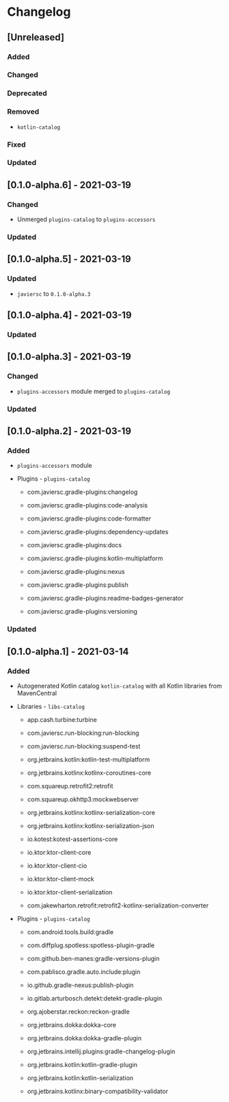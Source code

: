 # Changelog

## [Unreleased]

### Added

### Changed

### Deprecated

### Removed

  - `kotlin-catalog`

### Fixed

### Updated

## [0.1.0-alpha.6] - 2021-03-19

### Changed

  - Unmerged `plugins-catalog` to `plugins-accessors`

### Updated

## [0.1.0-alpha.5] - 2021-03-19

### Updated

  - `javiersc` to `0.1.0-alpha.3`

## [0.1.0-alpha.4] - 2021-03-19

### Updated

## [0.1.0-alpha.3] - 2021-03-19

### Changed

  - `plugins-accessors` module merged to `plugins-catalog`

### Updated

## [0.1.0-alpha.2] - 2021-03-19

### Added

  - `plugins-accessors` module

  - Plugins - `plugins-catalog`

    - com.javiersc.gradle-plugins:changelog

    - com.javiersc.gradle-plugins:code-analysis

    - com.javiersc.gradle-plugins:code-formatter

    - com.javiersc.gradle-plugins:dependency-updates

    - com.javiersc.gradle-plugins:docs

    - com.javiersc.gradle-plugins:kotlin-multiplatform

    - com.javiersc.gradle-plugins:nexus

    - com.javiersc.gradle-plugins:publish

    - com.javiersc.gradle-plugins:readme-badges-generator

    - com.javiersc.gradle-plugins:versioning

### Updated

## [0.1.0-alpha.1] - 2021-03-14

### Added

  - Autogenerated Kotlin catalog `kotlin-catalog` with all Kotlin libraries from MavenCentral

  - Libraries - `libs-catalog`

    - app.cash.turbine:turbine

    - com.javiersc.run-blocking:run-blocking

    - com.javiersc.run-blocking:suspend-test

    - org.jetbrains.kotlin:kotlin-test-multiplatform

    - org.jetbrains.kotlinx:kotlinx-coroutines-core

    - com.squareup.retrofit2:retrofit

    - com.squareup.okhttp3:mockwebserver

    - org.jetbrains.kotlinx:kotlinx-serialization-core

    - org.jetbrains.kotlinx:kotlinx-serialization-json

    - io.kotest:kotest-assertions-core

    - io.ktor:ktor-client-core 

    - io.ktor:ktor-client-cio

    - io.ktor:ktor-client-mock

    - io.ktor:ktor-client-serialization

    - com.jakewharton.retrofit:retrofit2-kotlinx-serialization-converter

  - Plugins - `plugins-catalog`

    - com.android.tools.build:gradle

    - com.diffplug.spotless:spotless-plugin-gradle

    - com.github.ben-manes:gradle-versions-plugin

    - com.pablisco.gradle.auto.include:plugin

    - io.github.gradle-nexus:publish-plugin

    - io.gitlab.arturbosch.detekt:detekt-gradle-plugin

    - org.ajoberstar.reckon:reckon-gradle

    - org.jetbrains.dokka:dokka-core

    - org.jetbrains.dokka:dokka-gradle-plugin

    - org.jetbrains.intellij.plugins:gradle-changelog-plugin

    - org.jetbrains.kotlin:kotlin-gradle-plugin

    - org.jetbrains.kotlin:kotlin-serialization

    - org.jetbrains.kotlinx:binary-compatibility-validator
